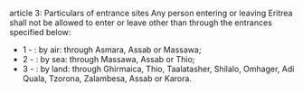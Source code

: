 article 3: Particulars of entrance sites
Any person entering or leaving Eritrea shall not be allowed to enter or leave other than through the entrances specified below:
<ul>
			<li>1 - : by air: through Asmara, Assab or Massawa;<ul>
			</ul></li>			<li>2 - : by sea: through Massawa, Assab or Thio;<ul>
			</ul></li>			<li>3 - : by land: through Ghirmaica, Thio, Taalatasher, Shilalo, Omhager, Adi Quala, Tzorona, Zalambesa, Assab or Karora.<ul>
			</ul></li></ul>